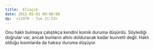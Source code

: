 ```yaml
---
title:  Eliaçık
date: 2012-05-01 00:00:00
dp:  <11979 - Tue 21:53>
---
```



Onu haklı bulmaya çalıştıkça kendini komik duruma düşürdü. Söylediği
doğrular var, ancak bunların altını dolduracak kadar kuvvetli
değil. Haklı olduğu kısımlarda da haksız duruma düşüyor.
